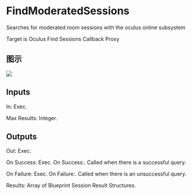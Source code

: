# FindModeratedSessions

Searches for moderated room sessions with the oculus online subsystem

Target is Oculus Find Sessions Callback Proxy

## 图示

![]($-20221218-20145511.png)

## Inputs

In: Exec.

Max Results: Integer.  

## Outputs

Out: Exec.

On Success: Exec. On Success:. Called when there is a successful query.

On Failure: Exec. On Failure:. Called when there is an unsuccessful query.

Results: Array of Blueprint Session Result Structures.

